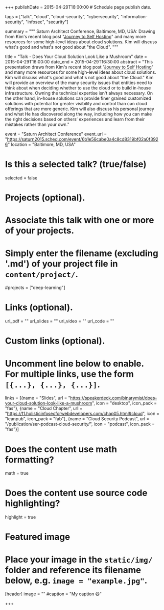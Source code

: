 +++
publishDate = 2015-04-29T16:00:00  # Schedule page publish date.

tags = ["talk", "cloud", "cloud-security", "cybersecurity", "information-security", "infosec", "security"]

summary = """
Saturn Architect Conference, Baltimore, MD, USA: Drawing from Kim's recent blog post \"[Journey to Self Hosting](https://binarymist.wordpress.com/2014/11/29/journey-to-self-hosting/)\" and many more resources for some high-level ideas about cloud solutions. Kim will discuss what's good and what's not good about \"the Cloud\".
"""

title = "Talk - Does Your Cloud Solution Look Like a Mushroom"
date = 2015-04-29T16:00:00
date_end = 2015-04-29T16:30:00
abstract = "This presentation draws from Kim's recent blog post \"[Journey to Self Hosting](https://binarymist.wordpress.com/2014/11/29/journey-to-self-hosting/)\" and many more resources for some high-level ideas about cloud solutions. Kim will discuss what's good and what's not good about \"the Cloud.\" Kim will provide an overview of the many security issues that entities need to think about when deciding whether to use the cloud or to build in-house infrastructure. Owning the technical expertise isn't always necessary. On the other hand, in-house solutions can provide finer grained customized solutions with potential for greater visibility and control than can cloud offerings that are more generic. Kim will also discuss his personal journey and what He has discovered along the way, including how you can make the right decisions based on others’ experiences and learn from their mistakes rather than your own."

event = "Saturn Architect Conference"
event_url = "https://saturn2015.sched.com/event/6b1e56cabe0a4c8cd8319bf02a0f3926"
location = "Baltimore, MD, USA"

# Is this a selected talk? (true/false)
selected = false

# Projects (optional).
#   Associate this talk with one or more of your projects.
#   Simply enter the filename (excluding '.md') of your project file in `content/project/`.
#projects = ["deep-learning"]

# Links (optional).
url_pdf = ""
url_slides = ""
url_video = ""
url_code = ""

# Custom links (optional).
#   Uncomment line below to enable. For multiple links, use the form `[{...}, {...}, {...}]`.
links = [{name = "Slides", url = "https://speakerdeck.com/binarymist/does-your-cloud-solution-look-like-a-mushroom", icon = "desktop", icon_pack = "fas"}, {name = "Cloud Chapter", url = "https://f1.holisticinfosecforwebdevelopers.com/chap05.html#cloud", icon = "leanpub", icon_pack = "fab"}, {name = "Cloud Security Podcast", url = "/publication/ser-podcast-cloud-security/", icon = "podcast", icon_pack = "fas"}]


# Does the content use math formatting?
math = true

# Does the content use source code highlighting?
highlight = true

# Featured image
# Place your image in the `static/img/` folder and reference its filename below, e.g. `image = "example.jpg"`.
[header]
image = ""
#caption = "My caption :smile:"

+++

<br>

<script async class="speakerdeck-embed" data-id="8d91bb8e82c34655a13fd2054535a44a" data-ratio="1.33159947984395" src="//speakerdeck.com/assets/embed.js"></script>
<br>


